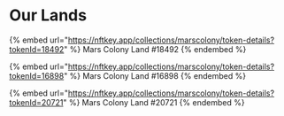 # Our Lands

{% embed url="https://nftkey.app/collections/marscolony/token-details?tokenId=18492" %}
Mars Colony Land #18492
{% endembed %}

{% embed url="https://nftkey.app/collections/marscolony/token-details?tokenId=16898" %}
Mars Colony Land #16898
{% endembed %}

{% embed url="https://nftkey.app/collections/marscolony/token-details?tokenId=20721" %}
Mars Colony Land #20721
{% endembed %}
